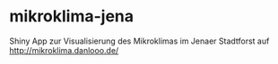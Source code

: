 # mikroklima-jena
Shiny App zur Visualisierung des Mikroklimas im Jenaer Stadtforst auf http://mikroklima.danlooo.de/
